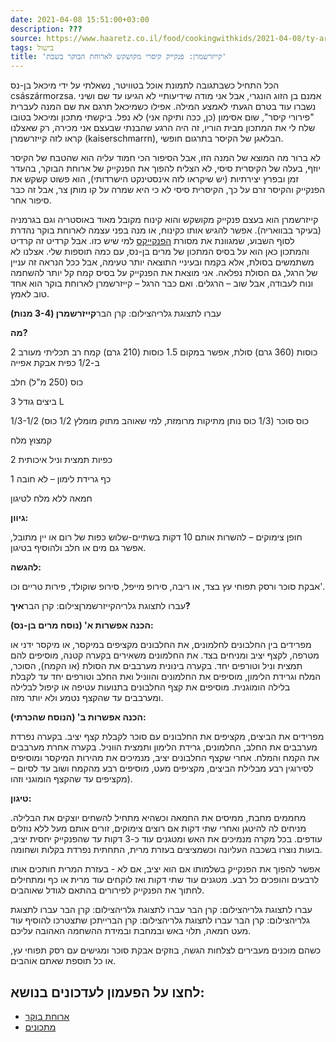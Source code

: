 ```yaml
---
date: 2021-04-08 15:51:00+03:00
description: ???
source: https://www.haaretz.co.il/food/cookingwithkids/2021-04-08/ty-article/0000017f-f8fa-d044-adff-fbfb70690000
tags: בישול
title: 'קייזרשמרן: פנקייק קיסרי מקושקש לארוחת הבוקר בשבת'
---
```


הכל התחיל כשבתגובה לתמונת אוכל בטוויטר, נשאלתי על ידי מיכאל בן-נס császármorzsa. אמנם בן הזוג הונגרי, אבל אני מודה שידיעותיי לא הגיעו עד שם ושיני נשברו עוד בטרם הגעתי לאמצע המילה. אפילו כשמיכאל תרגם את שם המנה לעברית "פירורי קיסר", שום אסימון (כן, ככה ותיקה אני) לא נפל. ביקשתי מתכון ומיכאל בטובו שלח לי את המתכון מבית הוריו, זה היה הרגע שהבנתי שבעצם אני מכירה, רק שאצלנו קראו לזה קייזרשמרן (kaiserschmarrn), הבלאגן של הקיסר בתרגום חופשי. 

לא ברור מה המוצא של המנה הזו, אבל הסיפור הכי חמוד עליה הוא שהטבח של הקיסר יוזף, בעלה של הקיסרית סיסי, לא הצליח להפוך את הפנקייק של ארוחת הבוקר, בהעדר זמן ובפרץ יצירתיות (יש שיקראו לזה אינסטינקט הישרדותי), הוא פשוט קשקש את הפנקייק והקיסר זרם על כך, הקיסרית סיסי לא כי היא שמרה על קו מותן צר, אבל זה כבר סיפור אחר. 

קייזרשמרן הוא בעצם פנקייק מקושקש והוא קינוח מקובל מאוד באוסטריה וגם בגרמניה (בעיקר בבוואריה). אפשר להגיש אותו כקינוח, או מנה בפני עצמה לארוחת בוקר נהדרת לסוף השבוע, שמגוונת את מסורת [הפנקייקס](/food/10-recipes/2022-09-17/ty-article-magazine/0000017f-f421-d887-a7ff-fce58d2d0000) למי שיש כזו. אבל קרדיט זה קרדיט והמתכון כאן הוא על בסיס המתכון של מרים בן-נס, עם כמה תוספות שלי. אצלנו לא משתמשים בסולת, אלא בקמח ובעיניי התוצאה יותר טעימה, אבל ככל הנראה זה עניין של הרגל, גם הסולת נפלאה. אני מוצאת את הפנקייק על בסיס קמח קל יותר להשחמה ונוח לעבודה, אבל שוב – הרגלים. ואם כבר הרגל – קייזרשמרן לארוחת בוקר הוא אחד טוב לאמץ. 

 עברו לתצוגת גלריהצילום: קרן הבר**קייזרשמרן (3-4 מנות)** 

**מה?** 

2 כוסות (360 גרם) סולת, אפשר במקום 1.5 כוסות (210 גרם) קמח רב תכליתי מעורב ב-1/2 כפית אבקת אפייה 

כוס (250 מ"ל) חלב 

3 ביצים גודל L 

1/3-1/2 כוס סוכר (1/3 כוס נותן מתיקות מרומזת, למי שאוהב מתוק מומלץ 1/2 כוס) 

קמצוץ מלח 

2 כפיות תמצית וניל איכותית 

1 כף גרידת לימון – לא חובה 

חמאה ללא מלח לטיגון 

**גיוון:** 

חופן צימוקים – להשרות אותם 10 דקות בשתיים-שלוש כפות של רום או יין מתובל, אפשר גם מים או חלב ולהוסיף בטיגון. 

**להגשה:** 

אבקת סוכר ורסק תפוחי עץ בצד, או ריבה, סירופ מייפל, סירופ שוקולד, פירות טריים וכו'. 

 עברו לתצוגת גלריהקייזרשמרןצילום: קרן הבר**איך?** 

**הכנה אפשרות א' (נוסח מרים בן-נס):** 

מפרידים בין החלבונים לחלמונים, את החלבונים מקציפים במיקסר, או מיקסר ידני או מטרפה, לקצף יציב ומניחים בצד. את החלמונים משאירים בקערה קטנה, מוסיפים להם תמצית וניל וטורפים יחד. בקערה בינונית מערבבים את הסולת (או הקמח), הסוכר, המלח וגרידת הלימון, מוסיפים את החלמונים והווניל ואת החלב וטורפים יחד עד לקבלת בלילה הומוגנית. מוסיפים את קצף החלבונים בתנועות עטיפה או קיפול לבלילה ומערבבים עד שהקצף נטמע ולא יותר מזה. 

**הכנה אפשרות ב' (הנוסח שהכרתי):**  

מפרידים את הביצים, מקציפים את החלבונים עם סוכר לקבלת קצף יציב. בקערה נפרדת מערבבים את החלב, החלמונים, גרידת הלימון ותמצית הווניל. בקערה אחרת מערבבים את הקמח והמלח. אחרי שקצף החלבונים יציב, מנמיכים את מהירות המיקסר ומוסיפים לסירוגין רבע מבלילת הביצים, מקציפים מעט, מוסיפים רבע מהקמח ושוב עד לסיום – מקציפים עד שהקצף הומוגני וזהו). 

**טיגון:** 

מחממים מחבת, ממיסים את החמאה וכשהיא מתחיל להשחים יוצקים את הבלילה. מניחים לה להיטגן ואחרי שתי דקות אם רוצים צימוקים, זורים אותם מעל ללא נוזלים עודפים. בכל מקרה מנמיכים את האש ומטגנים עוד כ-3 דקות עד שהפנקייק יחסית יציב, בועות נוצרו בשכבה העליונה וכשמציצים בעזרת מרית, התחתית נפרדת בקלות ושחומה. 

אפשר להפוך את הפנקייק בשלמותו אם הוא יציב, אם לא - בעזרת המרית חותכים אותו לרבעים והופכים כל רבע. מטגנים עוד שתי דקות ואז לוקחים עוד מרית או כף ומתחילים לחתוך את הפנקייק לפירורים בהתאם לגודל שאוהבים. 

 עברו לתצוגת גלריהצילום: קרן הבר עברו לתצוגת גלריהצילום: קרן הבר עברו לתצוגת גלריהצילום: קרן הבר עברו לתצוגת גלריהצילום: קרן הברייתכן שתצטרכו להוסיף עוד מעט חמאה, תלוי באש ובמחבת ובמידת ההשחמה האהובה עליכם. 

כשהם מוכנים מעבירים לצלחות הגשה, בוזקים אבקת סוכר ומגישים עם רסק תפוחי עץ, או כל תוספת שאתם אוהבים.

לחצו על הפעמון לעדכונים בנושא:
------------------------------

* [ארוחת בוקר](/ty-tag/breakfast-0000017f-da2c-d42c-afff-dffe88e60000)
* [מתכונים](/ty-tag/recipes-0000017f-da28-dea8-a77f-de6a4ba50000)